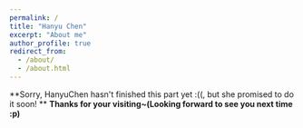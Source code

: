 ```yaml
---
permalink: /
title: "Hanyu Chen"
excerpt: "About me"
author_profile: true
redirect_from: 
  - /about/
  - /about.html
---
```

 


**Sorry, HanyuChen hasn't finished this part yet :((, but she promised to do it soon! **
**Thanks for your visiting~(Looking forward to see you next time :p)**



